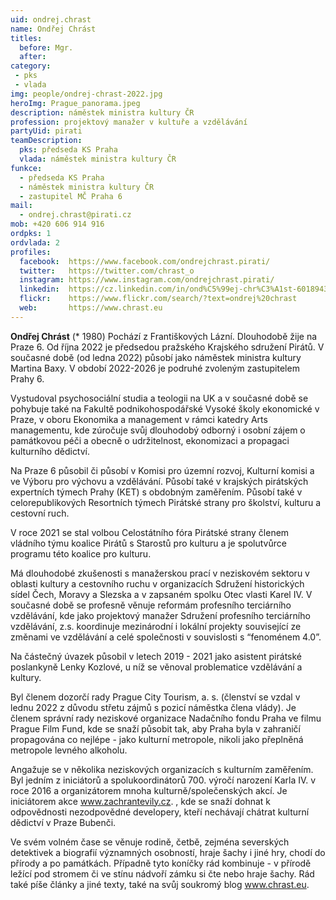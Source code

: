 ```yaml
---
uid: ondrej.chrast
name: Ondřej Chrást
titles:
  before: Mgr. 
  after: 
category:
 - pks
 - vlada
img: people/ondrej-chrast-2022.jpg
heroImg: Prague_panorama.jpeg
description: náměstek ministra kultury ČR
profession: projektový manažer v kultuře a vzdělávání
partyUid: pirati
teamDescription:
  pks: předseda KS Praha
  vlada: náměstek ministra kultury ČR
funkce:
  - předseda KS Praha
  - náměstek ministra kultury ČR
  - zastupitel MČ Praha 6
mail:
  - ondrej.chrast@pirati.cz
mob: +420 606 914 916
ordpks: 1
ordvlada: 2
profiles:         
  facebook:  https://www.facebook.com/ondrejchrast.pirati/
  twitter:   https://twitter.com/chrast_o
  instagram: https://www.instagram.com/ondrejchrast.pirati/
  linkedin:  https://cz.linkedin.com/in/ond%C5%99ej-chr%C3%A1st-60189439
  flickr:    https://www.flickr.com/search/?text=ondrej%20chrast
  web:       https://www.chrast.eu  
---
```


**Ondřej Chrást** (* 1980) Pochází z Františkových Lázní. Dlouhodobě žije na Praze 6. Od října 2022 je předsedou pražského Krajského sdružení Pirátů. V současné době (od ledna 2022) působí jako náměstek ministra kultury Martina Baxy. V období 2022-2026 je podruhé zvoleným zastupitelem Prahy 6.

Vystudoval psychosociální studia a teologii na UK a v současné době se pohybuje také na Fakultě podnikohospodářské Vysoké školy ekonomické v Praze, v oboru Ekonomika a management v rámci katedry Arts managementu, kde zúročuje svůj dlouhodobý odborný i osobní zájem o památkovou péči a obecně o udržitelnost, ekonomizaci a propagaci kulturního dědictví.

Na Praze 6 působil či působí v Komisi pro územní rozvoj, Kulturní komisi a ve Výboru pro výchovu a vzdělávání. Působí také v krajských pirátských expertních týmech Prahy (KET) s obdobným zaměřením. Působí také v celorepublikových Resortních týmech Pirátské strany pro školství, kulturu a cestovní ruch.

V roce 2021 se stal volbou Celostátního fóra Pirátské strany členem vládního týmu koalice Pirátů s Starostů pro kulturu a je spolutvůrce programu této koalice pro kulturu.

Má dlouhodobé zkušenosti s manažerskou prací v neziskovém sektoru v oblasti kultury a cestovního ruchu v organizacích Sdružení historických sídel Čech, Moravy a Slezska a v zapsaném spolku Otec vlasti Karel IV. V současné době se profesně věnuje reformám profesního terciárního vzdělávání, kde jako projektový manažer Sdružení profesního terciárního vzdělávání, z.s. koordinuje mezinárodní i lokální projekty související ze změnami ve vzdělávání a celé společnosti v souvislosti s “fenoménem 4.0”.

Na částečný úvazek působil v letech 2019 - 2021 jako asistent pirátské poslankyně Lenky Kozlové, u níž se věnoval problematice vzdělávání a kultury.

Byl členem dozorčí rady Prague City Tourism, a. s. (členství se vzdal v lednu 2022 z důvodu střetu zájmů s pozicí náměstka člena vlády). Je členem správní rady neziskové organizace Nadačního fondu Praha ve filmu Prague Film Fund, kde se snaží působit tak, aby Praha byla v zahraničí propagována co nejlépe - jako kulturní metropole, nikoli jako přeplněná metropole levného alkoholu.

Angažuje se v několika neziskových organizacích s kulturním zaměřením. Byl jedním z iniciátorů a spolukoordinátorů 700. výročí narození Karla IV. v roce 2016 a organizátorem mnoha kulturně/společenských akcí. Je iniciátorem akce www.zachrantevily.cz. , kde se snaží dohnat k odpovědnosti nezodpovědné developery, kteří nechávají chátrat kulturní dědictví v Praze Bubenči.

Ve svém volném čase se věnuje rodině, četbě, zejména severských detektivek a biografií významných osobností, hraje šachy i jiné hry, chodí do přírody a po památkách. Případně tyto koníčky rád kombinuje - v přírodě ležící pod stromem či ve stínu nádvoří zámku si čte nebo hraje šachy. Rád také píše články a jiné texty, také na svůj soukromý blog www.chrast.eu.
